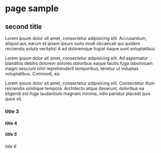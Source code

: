 # page sample

## second title

Lorem ipsum dolor sit amet, consectetur adipisicing elit. Accusantium, aliquid aut, earum et ipsam ipsum iusto modi obcaecati qui quidem reiciendis soluta veritatis! A ad doloremque fugiat itaque sunt voluptatibus.

Lorem ipsum dolor sit amet, consectetur adipisicing elit. Ad aspernatur blanditiis debitis dolorem dolores doloribus eaque facilis fuga laboriosam magni nesciunt nihil reprehenderit temporibus, tenetur ut voluptas voluptatibus. Commodi, ea.

Lorem ipsum dolor sit amet, consectetur adipisicing elit. Consectetur illum reiciendis similique tempora. Architecto atque deserunt, doloribus ea eligendi est fuga laudantium magnam minima, odio pariatur placeat quis quos sit.

### title 3

#### title 4

##### title 5

###### title 6
